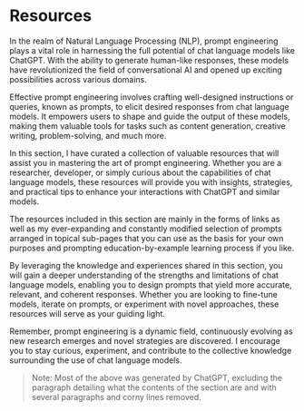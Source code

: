 # Resources

In the realm of Natural Language Processing (NLP), prompt engineering plays a vital role in harnessing the full potential of chat language models like ChatGPT. With the ability to generate human-like responses, these models have revolutionized the field of conversational AI and opened up exciting possibilities across various domains.

Effective prompt engineering involves crafting well-designed instructions or queries, known as prompts, to elicit desired responses from chat language models. It empowers users to shape and guide the output of these models, making them valuable tools for tasks such as content generation, creative writing, problem-solving, and much more.

In this section, I have curated a collection of valuable resources that will assist you in mastering the art of prompt engineering. Whether you are a researcher, developer, or simply curious about the capabilities of chat language models, these resources will provide you with insights, strategies, and practical tips to enhance your interactions with ChatGPT and similar models.

The resources included in this section are mainly in the forms of links as well as my ever-expanding and constantly modified selection of prompts arranged in topical sub-pages that you can use as the basis for your own purposes and prompting education-by-example learning process if you like.

By leveraging the knowledge and experiences shared in this section, you will gain a deeper understanding of the strengths and limitations of chat language models, enabling you to design prompts that yield more accurate, relevant, and coherent responses. Whether you are looking to fine-tune models, iterate on prompts, or experiment with novel approaches, these resources will serve as your guiding light.

Remember, prompt engineering is a dynamic field, continuously evolving as new research emerges and novel strategies are discovered. I encourage you to stay curious, experiment, and contribute to the collective knowledge surrounding the use of chat language models.

> Note: Most of the above was generated by ChatGPT, excluding the paragraph detailing what the contents of the section are and with several paragraphs and corny lines removed.
